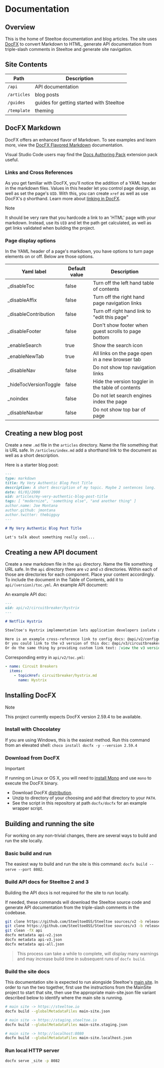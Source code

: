 # Documentation

## Overview

This is the home of Steeltoe documentation and blog articles. The site uses [DocFX](https://dotnet.github.io/docfx) to convert Markdown to HTML, generate API documentation from triple-slash comments in Steeltoe and generate site navigation.

## Site Contents

| Path | Description
| --- | ---
| `/api` | API documentation
| `/articles` | blog posts
| `/guides` | guides for getting started with Steeltoe
| `/template` | theming

## DocFX Markdown

DocFX offers an enhanced flavor of Markdown. To see examples and learn more, view the [DocFX Flavored Markdown](https://dotnet.github.io/docfx/spec/docfx_flavored_markdown.html) documentation.

Visual Studio Code users may find the [Docs Authoring Pack](https://marketplace.visualstudio.com/items?itemName=docsmsft.docs-authoring-pack) extension pack useful.

### Links and Cross References

As you get familiar with DocFX, you'll notice the addition of a YAML header in the markdown files. Values in this header let you control page design, as well as set the page's `UID`. With this, you can create `xref` as well as use DocFX's `@` shorthand. Learn more about [linking in DocFX](https://dotnet.github.io/docfx/tutorial/links_and_cross_references.html).

> [!NOTE]
> It should be very rare that you hardcode a link to an 'HTML' page with your markdown. Instead, use its `UID` and let the path get calculated, as well as get links validated when building the project.

### Page display options

In the YAML header of a page's markdown, you have options to turn page elements on or off. Below are those options.

|Yaml label  |Default value  |Description   |
|---------|---------|---------|
|_disableToc     |false|Turn off the left hand table of contents         |
|_disableAffix     |false|Turn off the right hand page navigation links         |
|_disableContribution     |false|Turn off right hand link to "edit this page"         |
|_disableFooter     |false|Don't show footer when guest scrolls to page bottom         |
|_enableSearch     |true|Show the search icon         |
|_enableNewTab     |true|All links on the page open in a new browser tab         |
|_disableNav     |false|Do not show top navigation links         |
|_hideTocVersionToggle|false     |Hide the version toggler in the table of contents         |
|_noindex     |false|Do not let search engines index the page         |
|_disableNavbar|false     |Do not show top bar of page         |

## Creating a new blog post

Create a new `.md` file in the `articles` directory. Name the file something that is URL safe. In `/articles/index.md` add a shorthand link to the document as well as a short description.

Here is a starter blog post:

```markdown
---
type: markdown
title: My Very Authentic Blog Post Title
description: A short description of my topic. Maybe 2 sentences long.
date: 01/01/2000
uid: articles/my-very-authentic-blog-post-title
tags: [ "modernize", 'something else", "and another thing" ]
author.name: Joe Montana
author.github: jmontana
author.twitter: thebigguy
---

# My Very Authentic Blog Post Title

Let's talk about something really cool...
```

## Creating a new API document

Create a new markdown file in the `api` directory. Name the file something URL safe. In the `api` directory there are `v2` and `v3` directories. Within each of those are directories for each component. Place your content accordingly. To include the document in the Table of Contents, add it to `api/(version)/toc.yml`.
An example API document:

An example API doc:

```markdown
---
uid: api/v2/circuitbreaker/hystrix
---

# Netflix Hystrix

Steeltoe's Hystrix implementation lets application developers isolate and manage back-end dependencies so that a single failing dependency does not take down the entire application. This is accomplished by wrapping all calls to external dependencies in a `HystrixCommand`, which runs in its own...

Here is an example cross-reference link to config docs: @api/v2/configuration/cloud-foundry-provider
Or you could link to the v3 version of this doc: @api/v3/circuitbreaker/hystrix
Or do the same thing by providing custom link text: [view the v3 version](xref:api/v2/circuitbreaker/hystrix)
```

Corresponding entry in `api/v2/toc.yml`:

```yaml
- name: Circuit Breakers
  items:
    - topicHref: circuitbreaker/hystrix.md
      name: Hystrix
```

## Installing DocFX

> [!NOTE]
> This project currently expects DocFX version 2.59.4 to be available.

### Install with Chocolatey

If you are using Windows, this is the easiest method. Run this command from an elevated shell: `choco install docfx -y --version 2.59.4`

### Download from DocFX

> [!IMPORTANT]
> If running on Linux or OS X, you will need to [install Mono](https://www.mono-project.com/docs/getting-started/install/) and use `mono` to execute the DocFX binary.

- Download DocFX [distribution](https://github.com/dotnet/docfx/releases/v2.59.4).
- Unzip to directory of your choosing and add that directory to your `PATH`.
- See the script in this repository at path `docfx/docfx` for an example wrapper script.

## Building and running the site

For working on any non-trivial changes, there are several ways to build and run the site locally.

### Basic build and run

The easiest way to build and run the site is this command: `docfx build --serve --port 8082`.

### Build API docs for Steeltoe 2 and 3

Building the API docs is not required for the site to run locally.

If needed, these commands will download the Steeltoe source code and generate API documentation from the triple-slash comments in the codebase.

```bash
git clone https://github.com/SteeltoeOSS/Steeltoe sources/v2 -b release/2.5
git clone https://github.com/SteeltoeOSS/Steeltoe sources/v3 -b release/3.2
git clean -fX api
docfx metadata api-v2.json
docfx metadata api-v3.json
docfx metadata api-all.json
```

> This process can take a while to complete, will display many warnings and may increase build time in subsequent runs of `docfx build`.

### Build the site docs

This documentation site is expected to run alongside Steeltoe's [main site](https://github.com/SteeltoeOSS/MainSite). In order to run the two together, first use the instructions from the MainSite project to start that site, then use the appropriate main-site.json file variant described below to identify where the main site is running.

```bash
# main site -> https://steeltoe.io
docfx build --globalMetadataFiles main-site.json

# main site -> https://staging.steeltoe.io
docfx build --globalMetadataFiles main-site.staging.json

# main site -> http://localhost:8080
docfx build --globalMetadataFiles main-site.localhost.json
```

### Run local HTTP server

```bash
docfx serve _site -p 8082
```
